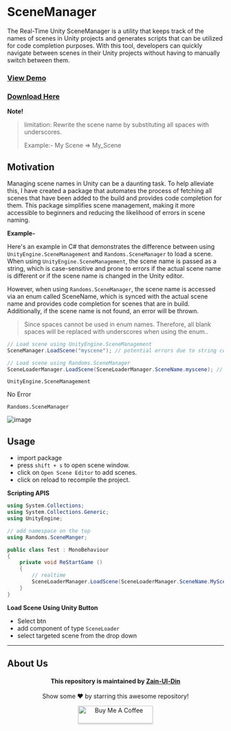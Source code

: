 # SceneManager


The Real-Time Unity SceneManager is a utility that keeps track of the names of scenes in Unity projects and generates scripts that can be utilized for code completion purposes. With this tool, developers can quickly navigate between scenes in their Unity projects without having to manually switch between them.

### [View Demo](https://www.youtube.com/watch?v=uomME14JcSc)
### [Download Here](https://github.com/Zain-ul-din/Unity-SceneManager/blob/master/SceneManagerPackage.unitypackage)

**Note!**
>limitation: Rewrite the scene name by substituting all spaces with underscores.
>
>Example:- My Scene => My_Scene

## Motivation

Managing scene names in Unity can be a daunting task. To help alleviate this, I have created a package that automates the process of fetching all scenes that have been added to the build and provides code completion for them. This package simplifies scene management, making it more accessible to beginners and reducing the likelihood of errors in scene naming.

**Example-**


Here's an example in C# that demonstrates the difference between using `UnityEngine.SceneManagement` and `Randoms.SceneManager` to load a scene. When using `UnityEngine.SceneManagement`, the scene name is passed as a string, which is case-sensitive and prone to errors if the actual scene name is different or if the scene name is changed in the Unity editor. 

However, when using `Randoms.SceneManager`, the scene name is accessed via an enum called SceneName, which is synced with the actual scene name and provides code completion for scenes that are in build. Additionally, if the scene name is not found, an error will be thrown.
> Since spaces cannot be used in enum names. Therefore, all blank spaces will be replaced with underscores when using the enum..

```c#
// Load scene using UnityEngine.SceneManagement
SceneManager.LoadScene("myscene"); // potential errors due to string comparison

// Load scene using Randoms.SceneManager
SceneLoaderManager.LoadScene(SceneLoaderManager.SceneName.myscene); // synced with actual scene name, error handling and code completion provided by the enum
```

`UnityEngine.SceneManagement`

No Error

`Randoms.SceneManager`

![image](https://github.com/Zain-ul-din/Unity-SceneManager/assets/78583049/f4a932f3-e234-47a3-a801-4c608bc7fa59)


## Usage

- import package
- press `shift + s` to open scene window.
- click on `Open Scene Editor` to add scenes.
- click on reload to recompile the project.


**Scripting APIS**
```c#
using System.Collections;
using System.Collections.Generic;
using UnityEngine;

// add namespace on the top
using Randoms.SceneManger;

public class Test : MonoBehaviour
{
    private void ReStartGame ()
    {
        // realtime 
        SceneLoaderManager.LoadScene(SceneLoaderManager.SceneName.MyScene);
    }
}

```


**Load Scene Using Unity Button**

- Select btn
- add component of type `SceneLoader`
- select targeted scene from the drop down


-----

## About Us


<div align="center">
<h4 font-weight="bold">This repository is maintained by <a href="https://github.com/Zain-ul-din">Zain-Ul-Din</a></h4>
<p> Show some ❤️ by starring this awesome repository! </p>
</div>


<div align="center">
<a href="https://www.buymeacoffee.com/zainuldin" target="_blank"><img src="https://www.buymeacoffee.com/assets/img/custom_images/orange_img.png" alt="Buy Me A Coffee" style="height: 41px !important;width: 174px !important;box-shadow: 0px 3px 2px 0px rgba(190, 190, 190, 0.5) !important;-webkit-box-shadow: 0px 3px 2px 0px rgba(190, 190, 190, 0.5) !important;" ></a>

</div>
